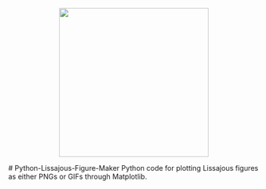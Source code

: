 <p align="center">
  <img src="AL-1-1-1-1.5-0-False-True-False-200-20.gif" width="300"/>
</p>
# Python-Lissajous-Figure-Maker
Python code for plotting Lissajous figures as either PNGs or GIFs through Matplotlib.
